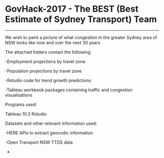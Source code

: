 # GovHack-2017 - The BEST (Best Estimate of Sydney Transport) Team
--------------------------------------------------

We wish to paint a picture of what congestion in the greater Sydney area of NSW looks like now and over the next 30 years

The attached folders contain the following:

-Employment projections by travel zone

-Population projections by travel zone

-Rstudio code for trend growth predictions

-Tableau workbook packages containing traffic and congestion visualisations  



Programs used:

Tableau 10.3
Rstudio


Datasets and other relevant information used:

-HERE APIs to extract geocodic information

-Open Transport NSW TTDS data

-

